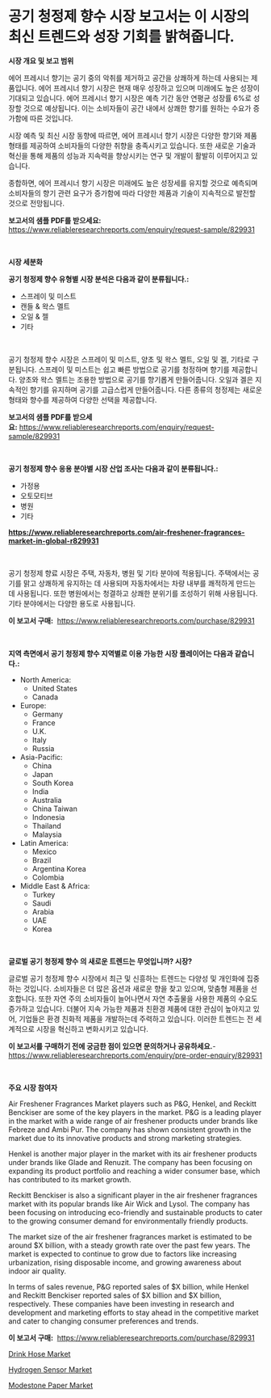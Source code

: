 <p><h1>공기 청정제 향수 시장 보고서는 이 시장의 최신 트렌드와 성장 기회를 밝혀줍니다.</h1></p><p><strong>시장 개요 및 보고 범위</strong></p>
<p><p>에어 프레시너 향기는 공기 중의 악취를 제거하고 공간을 상쾌하게 하는데 사용되는 제품입니다. 에어 프레시너 향기 시장은 현재 매우 성장하고 있으며 미래에도 높은 성장이 기대되고 있습니다. 에어 프레시너 향기 시장은 예측 기간 동안 연평균 성장률 6%로 성장할 것으로 예상됩니다. 이는 소비자들이 공간 내에서 상쾌한 향기를 원하는 수요가 증가함에 따른 것입니다.</p><p>시장 예측 및 최신 시장 동향에 따르면, 에어 프레시너 향기 시장은 다양한 향기와 제품 형태를 제공하여 소비자들의 다양한 취향을 충족시키고 있습니다. 또한 새로운 기술과 혁신을 통해 제품의 성능과 지속력을 향상시키는 연구 및 개발이 활발히 이루어지고 있습니다.</p><p>종합하면, 에어 프레시너 향기 시장은 미래에도 높은 성장세를 유지할 것으로 예측되며 소비자들의 향기 관련 요구가 증가함에 따라 다양한 제품과 기술이 지속적으로 발전할 것으로 전망됩니다.</p></p>
<p><strong>보고서의 샘플 PDF를 받으세요:</strong> <a href="https://www.reliableresearchreports.com/enquiry/request-sample/829931">https://www.reliableresearchreports.com/enquiry/request-sample/829931</a></p>
<p>&nbsp;</p>
<p><strong>시장 세분화</strong></p>
<p><strong>공기 청정제 향수 유형별 시장 분석은 다음과 같이 분류됩니다.:</strong></p>
<p><ul><li>스프레이 및 미스트</li><li>캔들 & 왁스 멜트</li><li>오일 & 젤</li><li>기타</li></ul></p>
<p>&nbsp;</p>
<p><p>공기 청정제 향수 시장은 스프레이 및 미스트, 양초 및 왁스 멜트, 오일 및 겔, 기타로 구분됩니다. 스프레이 및 미스트는 쉽고 빠른 방법으로 공기를 청정하며 향기를 제공합니다. 양초와 왁스 멜트는 조용한 방법으로 공기를 향기롭게 만들어줍니다. 오일과 겔은 지속적인 향기를 유지하며 공기를 고급스럽게 만들어줍니다. 다른 종류의 청정제는 새로운 형태와 향수를 제공하여 다양한 선택을 제공합니다.</p></p>
<p><strong>보고서의 샘플 PDF를 받으세요:</strong>&nbsp;<a href="https://www.reliableresearchreports.com/enquiry/request-sample/829931">https://www.reliableresearchreports.com/enquiry/request-sample/829931</a></p>
<p>&nbsp;</p>
<p><strong> 공기 청정제 향수 응용 분야별 시장 산업 조사는 다음과 같이 분류됩니다.:</strong></p>
<p><ul><li>가정용</li><li>오토모티브</li><li>병원</li><li>기타</li></ul></p>
<p><strong><a href="https://www.reliableresearchreports.com/air-freshener-fragrances-market-in-global-r829931">https://www.reliableresearchreports.com/air-freshener-fragrances-market-in-global-r829931</a></strong></p>
<p>&nbsp;</p>
<p><p>공기 청정제 향료 시장은 주택, 자동차, 병원 및 기타 분야에 적용됩니다. 주택에서는 공기를 맑고 상쾌하게 유지하는 데 사용되며 자동차에서는 차량 내부를 쾌적하게 만드는 데 사용됩니다. 또한 병원에서는 청결하고 상쾌한 분위기를 조성하기 위해 사용됩니다. 기타 분야에서는 다양한 용도로 사용됩니다.</p></p>
<p><strong>이 보고서 구매:</strong>&nbsp; <a href="https://www.reliableresearchreports.com/purchase/829931">https://www.reliableresearchreports.com/purchase/829931</a></p>
<p>&nbsp;</p>
<p><strong>지역 측면에서 공기 청정제 향수 지역별로 이용 가능한 시장 플레이어는 다음과 같습니다.:</strong></p>
<p><ul>
    <li>
        North America:
        <ul>
            <li>United States</li>
            <li>Canada</li>
        </ul>
    </li>
    <li>
        Europe:
        <ul>
            <li>Germany</li>
            <li>France</li>
            <li>U.K.</li>
            <li>Italy</li>
            <li>Russia</li>
        </ul>
    </li>
    <li>
        Asia-Pacific:
        <ul>
            <li>China</li>
            <li>Japan</li>
            <li>South Korea</li>
            <li>India</li>
            <li>Australia</li>
            <li>China Taiwan</li>
            <li>Indonesia</li>
            <li>Thailand</li>
            <li>Malaysia</li>
        </ul>
    </li>
    <li>
        Latin America:
        <ul>
            <li>Mexico</li>
            <li>Brazil</li>
            <li>Argentina Korea</li>
            <li>Colombia</li>
        </ul>
    </li>
    <li>
        Middle East & Africa:
        <ul>
            <li>Turkey</li>
            <li>Saudi</li>
            <li>Arabia</li>
            <li>UAE</li>
            <li>Korea</li>
        </ul>
    </li>
    </ul></p>
<p>&nbsp;</p>
<p><strong>글로벌 공기 청정제 향수 의 새로운 트렌드는 무엇입니까? 시장?</strong></p>
<p><p>글로벌 공기 청정제 향수 시장에서 최근 및 신흥하는 트렌드는 다양성 및 개인화에 집중하는 것입니다. 소비자들은 더 많은 옵션과 새로운 향을 찾고 있으며, 맞춤형 제품을 선호합니다. 또한 자연 주의 소비자들이 늘어나면서 자연 추출물을 사용한 제품의 수요도 증가하고 있습니다. 더불어 지속 가능한 제품과 친환경 제품에 대한 관심이 높아지고 있어, 기업들은 환경 친화적 제품을 개발하는데 주력하고 있습니다. 이러한 트렌드는 전 세계적으로 시장을 혁신하고 변화시키고 있습니다.</p></p>
<p><strong>이 보고서를 구매하기 전에 궁금한 점이 있으면 문의하거나 공유하세요.</strong>- <a href="https://www.reliableresearchreports.com/enquiry/pre-order-enquiry/829931">https://www.reliableresearchreports.com/enquiry/pre-order-enquiry/829931</a></p>
<p>&nbsp;</p>
<p><strong>주요 시장 참여자</strong></p>
<p><p>Air Freshener Fragrances Market players such as P&G, Henkel, and Reckitt Benckiser are some of the key players in the market. P&G is a leading player in the market with a wide range of air freshener products under brands like Febreze and Ambi Pur. The company has shown consistent growth in the market due to its innovative products and strong marketing strategies.</p><p>Henkel is another major player in the market with its air freshener products under brands like Glade and Renuzit. The company has been focusing on expanding its product portfolio and reaching a wider consumer base, which has contributed to its market growth.</p><p>Reckitt Benckiser is also a significant player in the air freshener fragrances market with its popular brands like Air Wick and Lysol. The company has been focusing on introducing eco-friendly and sustainable products to cater to the growing consumer demand for environmentally friendly products.</p><p>The market size of the air freshener fragrances market is estimated to be around $X billion, with a steady growth rate over the past few years. The market is expected to continue to grow due to factors like increasing urbanization, rising disposable income, and growing awareness about indoor air quality.</p><p>In terms of sales revenue, P&G reported sales of $X billion, while Henkel and Reckitt Benckiser reported sales of $X billion and $X billion, respectively. These companies have been investing in research and development and marketing efforts to stay ahead in the competitive market and cater to changing consumer preferences and trends.</p></p>
<p><strong>이 보고서 구매:</strong>&nbsp;&nbsp;<a href="https://www.reliableresearchreports.com/purchase/829931">https://www.reliableresearchreports.com/purchase/829931</a></p>
<p><p><a href="https://www.linkedin.com/pulse/drink-hose-market-analysis-examines-its-scope-growth-quzgc?trackingId=uPwDeJDweneWPdFHNuP9AQ%3D%3D">Drink Hose Market</a></p><p><a href="https://github.com/RickHolmes3/Market-Research-Report-List-4/blob/main/hydrogen-sensor-market.md">Hydrogen Sensor Market</a></p><p><a href="https://www.linkedin.com/pulse/modestone-paper-market-research-report-reveals-latest-trends-pjnkf?trackingId=MXIWmCQOe%2BeJam5EzpAOmw%3D%3D">Modestone Paper Market</a></p></p>